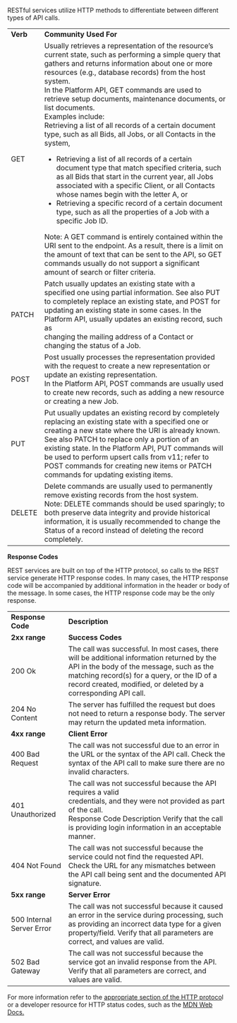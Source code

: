 RESTful services utilize HTTP methods to differentiate between different types of API calls.

<table><tbody><tr><td><span><strong>Verb</strong></span></td><td><span><strong>Communi</strong><strong>ty Used For</strong></span></td></tr><tr><td>GET&nbsp;</td><td>Usually retrieves a representation of the resource’s current state, such as performing a simple query that gathers and returns information about one or more resources (e.g., database records) from the host system.<br>In the Platform API, GET commands are used to retrieve setup documents, maintenance documents, or list documents.<br>Examples include:<br>Retrieving a list of all records of a certain document type, such as all Bids, all Jobs, or all Contacts in the system,<ul><li>Retrieving a list of all records of a certain document type that match specified criteria, such as all Bids that start in the current year, all Jobs associated with a specific Client, or all Contacts whose names begin with the letter A, or</li><li>Retrieving a specific record of a certain document type, such as all the properties of a Job with a specific Job ID.</li></ul>Note: A GET command is entirely contained within the URI sent to the endpoint. As a result, there is a limit on the amount of text that can be sent to the API, so GET commands usually do not support a significant amount of search or filter criteria.</td></tr><tr><td>PATCH</td><td>Patch usually updates an existing state with a specified one using partial information. See also PUT to completely replace an existing state, and POST for updating an existing state in some cases. In the Platform API, usually updates an existing record, such as<br>changing the mailing address of a Contact or changing the status of a Job.</td></tr><tr><td>POST</td><td>Post usually processes the representation provided with the request to create a new representation or update an existing representation.&nbsp;<br>In the Platform API, POST commands are usually used to create new records, such as adding a new resource or creating a new Job.</td></tr><tr><td>PUT</td><td>Put usually updates an existing record by completely replacing an existing state with a specified one or creating a new state where the URI is already known. See also PATCH to replace only a portion of an existing state. In the Platform API, PUT commands will be used to perform upsert calls from v11; refer to POST commands for creating new items or PATCH commands for updating existing items.</td></tr><tr><td>DELETE</td><td>Delete commands are usually used to permanently remove existing records from the host system.&nbsp;<br>Note: DELETE commands should be used sparingly; to both preserve data integrity and provide historical information, it is usually recommended to change the Status of a record instead of deleting the record completely.</td></tr></tbody></table>

**Response Codes**

REST services are built on top of the HTTP protocol, so calls to the REST service generate HTTP response codes. In many cases, the HTTP response code will be accompanied by additional information in the header or body of the message. In some cases, the HTTP response code may be the only response.

<table><tbody><tr><td><span><strong>Response Code&nbsp;</strong></span></td><td><span><strong>Description</strong></span></td></tr><tr><td><strong>2xx range&nbsp;</strong></td><td><strong>Success Codes</strong></td></tr><tr><td>200 Ok</td><td>The call was successful. In most cases, there will be additional information returned by the API in the body of the message, such as the matching record(s) for a query, or the ID of a record created, modified, or deleted by a corresponding API call.</td></tr><tr><td>204 No Content</td><td>The server has fulfilled the request but does not need to return a response body. The server may return the updated meta information.</td></tr><tr><td><strong>4xx range&nbsp;</strong></td><td><strong>Client Error</strong></td></tr><tr><td>400 Bad Request</td><td>The call was not successful due to an error in the URL or the syntax of the API call. Check the syntax of the API call to make sure there are no invalid characters.</td></tr><tr><td>401 Unauthorized</td><td>The call was not successful because the API requires a valid<br>credentials, and they were not provided as part of the call.<br>Response Code Description Verify that the call is providing login information in an acceptable manner.</td></tr><tr><td>404 Not Found</td><td>The call was not successful because the service could not find the requested API. Check the URL for any mismatches between the API call being sent and the documented API signature.</td></tr><tr><td><strong>5xx range&nbsp;</strong></td><td><strong>Server Error</strong></td></tr><tr><td>500 Internal Server Error</td><td>The call was not successful because it caused an error in the service during processing, such as providing an incorrect data type for a given property/field. Verify that all parameters are correct, and values are valid.</td></tr><tr><td>502 Bad Gateway</td><td>The call was not successful because the service got an invalid response from the API. Verify that all parameters are correct, and values are valid.</td></tr></tbody></table>

  
For more information refer to the [appropriate section of the HTTP protoco](https://www.w3.org/Protocols/rfc2616/rfc2616-sec10.html)l or a developer resource for HTTP status codes, such as the [MDN Web Docs.](https://developer.mozilla.org/en-US/docs/Web/HTTP/Status)

